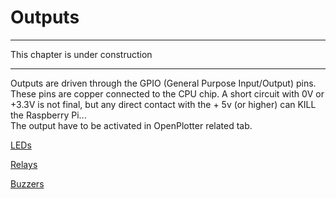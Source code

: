 # Outputs

---

This chapter is under construction

---

Outputs are driven through the GPIO \(General Purpose Input/Output\) pins. These pins are copper connected to the CPU chip. A short circuit with 0V or +3.3V is not final, but any direct contact with the + 5v \(or higher\) can KILL the Raspberry Pi...   
The output have to be activated in OpenPlotter related tab.

[LEDs](/leds.md)

[Relays](/relays.md)

[Buzzers](/buzzers.md)

